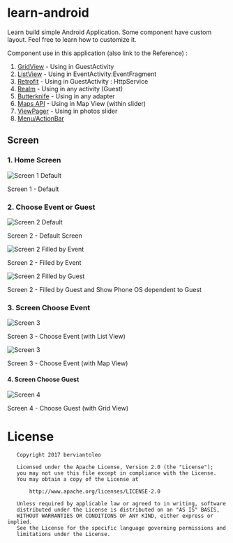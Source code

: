 # learn-android
Learn build simple Android Application. Some component have custom layout. Feel free to learn how to customize it.

Component use in this application (also link to the Reference) :

1. [GridView](https://developer.android.com/guide/topics/ui/layout/gridview.html) - Using in GuestActivity
2. [ListView](https://developer.android.com/guide/topics/ui/layout/listview.html) - Using in EventActivity:EventFragment
3. [Retrofit](http://square.github.io/retrofit/) - Using in GuestActivity : HttpService
4. [Realm](https://realm.io/docs/java/latest/) - Using in any activity (Guest)
5. [Butterknife](http://jakewharton.github.io/butterknife/) - Using in any adapter
6. [Maps API](https://developers.google.com/maps/documentation/android-api/) - Using in Map View (within slider)
7. [ViewPager](https://developer.android.com/training/animation/screen-slide.html) - Using in photos slider
8. [Menu/ActionBar](https://developer.android.com/training/appbar/actions.html)

## Screen

### 1. Home Screen

![Screen 1 Default](screenshot/Screen1_0_0.png)

Screen 1 - Default

### 2. Choose Event or Guest

![Screen 2 Default](screenshot/Screen2_0_1.png)

Screen 2 - Default Screen

![Screen 2 Filled by Event](screenshot/Screen2_0_3.png)

Screen 2 - Filled by Event

![Screen 2 Filled by Guest](screenshot/Screen2_0_2.png)

Screen 2 - Filled by Guest and Show Phone OS dependent to Guest

### 3. Screen Choose Event

![Screen 3](screenshot/Screen3_0_1.png)

Screen 3 - Choose Event (with List View)

![Screen 3](screenshot/Screen3_0_2.png)

Screen 3 - Choose Event (with Map View)

#### 4. Screen Choose Guest

![Screen 4](screenshot/Screen4_0_1.png)

Screen 4 - Choose Guest (with Grid View)

# License
```
   Copyright 2017 berviantoleo
   
   Licensed under the Apache License, Version 2.0 (the "License");
   you may not use this file except in compliance with the License.
   You may obtain a copy of the License at

       http://www.apache.org/licenses/LICENSE-2.0

   Unless required by applicable law or agreed to in writing, software
   distributed under the License is distributed on an "AS IS" BASIS,
   WITHOUT WARRANTIES OR CONDITIONS OF ANY KIND, either express or implied.
   See the License for the specific language governing permissions and
   limitations under the License.
```
